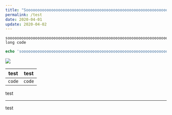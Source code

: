 ```yaml
---
title: "Sooooooooooooooooooooooooooooooooooooooooooooooooooooooooooooooooooooooooooooooooooo long title with some <html> <html> <html> tags"
permalink: /test
date: 2020-04-01
update: 2020-04-02
---
```


```
soooooooooooooooooooooooooooooooooooooooooooooooooooooooooooooooooooooooooooooooooooooooooooooooooooooooooooooooooooooooooooooooooooooooooooooooooooooooooo long code
```

```php
echo 'soooooooooooooooooooooooooooooooooooooooooooooooooooooooooooooooooooooooooooooooooooooooooooooooooooooooooooooooooooooooooooooooooooooooooooooooooooooooooo long code';
```

![](https://tva1.sinaimg.cn/large/007S8ZIlgy1gee81rcg9hj30jc0zck3a.jpg)

| test | test |
| --- | --- |
| `code` | `code` |

test

<hr>

test
